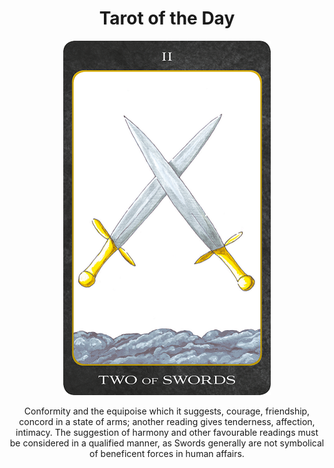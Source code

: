 <h1 align="center">Tarot of the Day</h1>
  
<p align="center">
  <img src="images/tarot/minor/two-of-swords.png" alt="Two of Swords"/>
</p>

<p align="center">
Conformity and the equipoise which it suggests, courage, friendship, concord in a state of arms; another reading gives tenderness, affection, intimacy. The suggestion of harmony and other favourable readings must be considered in a qualified manner, as Swords generally are not symbolical of beneficent forces in human affairs.
</p>
